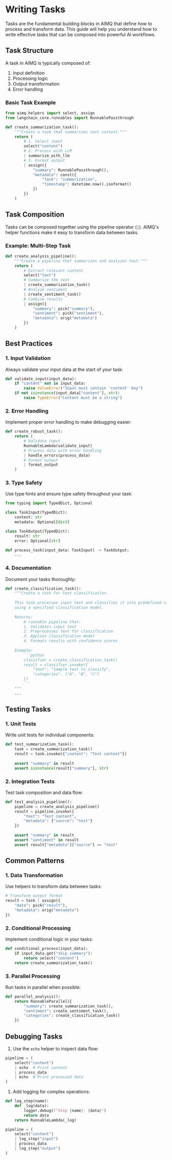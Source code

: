 # Writing Tasks

Tasks are the fundamental building blocks in AIMQ that define how to process and transform data. This guide will help you understand how to write effective tasks that can be composed into powerful AI workflows.

## Task Structure

A task in AIMQ is typically composed of:

1. Input definition
2. Processing logic
3. Output transformation
4. Error handling

### Basic Task Example

```python
from aimq.helpers import select, assign
from langchain_core.runnables import RunnablePassthrough

def create_summarization_task():
    """Create a task that summarizes text content."""
    return (
        # 1. Select input
        select("content")
        # 2. Process with LLM
        | summarize_with_llm
        # 3. Format output
        | assign({
            "summary": RunnablePassthrough(),
            "metadata": const({
                "task": "summarization",
                "timestamp": datetime.now().isoformat()
            })
        })
    )
```

## Task Composition

Tasks can be composed together using the pipeline operator (`|`). AIMQ's helper functions make it easy to transform data between tasks.

### Example: Multi-Step Task

```python
def create_analysis_pipeline():
    """Create a pipeline that summarizes and analyzes text."""
    return (
        # Extract relevant content
        select("text")
        # Summarize the text
        | create_summarization_task()
        # Analyze sentiment
        | create_sentiment_task()
        # Combine results
        | assign({
            "summary": pick("summary"),
            "sentiment": pick("sentiment"),
            "metadata": orig("metadata")
        })
    )
```

## Best Practices

### 1. Input Validation

Always validate your input data at the start of your task:

```python
def validate_input(input_data):
    if "content" not in input_data:
        raise ValueError("Input must contain 'content' key")
    if not isinstance(input_data["content"], str):
        raise TypeError("Content must be a string")
```

### 2. Error Handling

Implement proper error handling to make debugging easier:

```python
def create_robust_task():
    return (
        # Validate input
        RunnableLambda(validate_input)
        # Process data with error handling
        | handle_errors(process_data)
        # Format output
        | format_output
    )
```

### 3. Type Safety

Use type hints and ensure type safety throughout your task:

```python
from typing import TypedDict, Optional

class TaskInput(TypedDict):
    content: str
    metadata: Optional[dict]

class TaskOutput(TypedDict):
    result: str
    error: Optional[str]

def process_task(input_data: TaskInput) -> TaskOutput:
    ...
```

### 4. Documentation

Document your tasks thoroughly:

```python
def create_classification_task():
    """Create a task for text classification.
    
    This task processes input text and classifies it into predefined categories
    using a specified classification model.
    
    Returns:
        A runnable pipeline that:
        1. Validates input text
        2. Preprocesses text for classification
        3. Applies classification model
        4. Formats results with confidence scores
    
    Example:
        ```python
        classifier = create_classification_task()
        result = classifier.invoke({
            "text": "Sample text to classify",
            "categories": ["A", "B", "C"]
        })
        ```
    """
    ...
```

## Testing Tasks

### 1. Unit Tests

Write unit tests for individual components:

```python
def test_summarization_task():
    task = create_summarization_task()
    result = task.invoke({"content": "Test content"})
    
    assert "summary" in result
    assert isinstance(result["summary"], str)
```

### 2. Integration Tests

Test task composition and data flow:

```python
def test_analysis_pipeline():
    pipeline = create_analysis_pipeline()
    result = pipeline.invoke({
        "text": "Test content",
        "metadata": {"source": "test"}
    })
    
    assert "summary" in result
    assert "sentiment" in result
    assert result["metadata"]["source"] == "test"
```

## Common Patterns

### 1. Data Transformation

Use helpers to transform data between tasks:

```python
# Transform output format
result = task | assign({
    "data": pick("result"),
    "metadata": orig("metadata")
})
```

### 2. Conditional Processing

Implement conditional logic in your tasks:

```python
def conditional_process(input_data):
    if input_data.get("skip_summary"):
        return select("content")
    return create_summarization_task()
```

### 3. Parallel Processing

Run tasks in parallel when possible:

```python
def parallel_analysis():
    return RunnableParallel({
        "summary": create_summarization_task(),
        "sentiment": create_sentiment_task(),
        "categories": create_classification_task()
    })
```

## Debugging Tasks

1. Use the `echo` helper to inspect data flow:

```python
pipeline = (
    select("content")
    | echo  # Print content
    | process_data
    | echo  # Print processed data
)
```

1. Add logging for complex operations:

```python
def log_step(name):
    def _log(data):
        logger.debug(f"Step {name}: {data}")
        return data
    return RunnableLambda(_log)

pipeline = (
    select("content")
    | log_step("input")
    | process_data
    | log_step("output")
)
